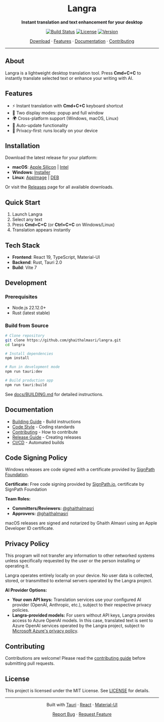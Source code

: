 <div align="center">

# Langra

**Instant translation and text enhancement for your desktop**

[![Build Status](https://img.shields.io/github/actions/workflow/status/ghaithalmasri/langra/build.yml?branch=main)](https://github.com/ghaithalmasri/langra/actions)
[![License](https://img.shields.io/github/license/ghaithalmasri/langra)](LICENSE)
[![Version](https://img.shields.io/github/v/release/ghaithalmasri/langra)](https://github.com/ghaithalmasri/langra/releases)

[Download](#installation) · [Features](#features) · [Documentation](./docs/) · [Contributing](./CONTRIBUTING.md)

</div>

---

## About

Langra is a lightweight desktop translation tool. Press **Cmd+C+C** to instantly translate selected text or enhance your writing with AI.

## Features

- ⚡ Instant translation with **Cmd+C+C** keyboard shortcut
- 🎨 Two display modes: popup and full window
- 🌍 Cross-platform support (Windows, macOS, Linux)
- 🔄 Auto-update functionality
- 🔐 Privacy-first: runs locally on your device

## Installation

Download the latest release for your platform:

- **macOS**: [Apple Silicon](https://github.com/ghaithalmasri/langra/releases/latest/download/Langra_aarch64.dmg) | [Intel](https://github.com/ghaithalmasri/langra/releases/latest/download/Langra_x64.dmg)
- **Windows**: [Installer](https://github.com/ghaithalmasri/langra/releases/latest/download/Langra_x64-setup.exe)
- **Linux**: [AppImage](https://github.com/ghaithalmasri/langra/releases/latest/download/langra_amd64.AppImage) | [DEB](https://github.com/ghaithalmasri/langra/releases/latest/download/langra_amd64.deb)

Or visit the [Releases](../../releases) page for all available downloads.

## Quick Start

1. Launch Langra
2. Select any text
3. Press **Cmd+C+C** (or **Ctrl+C+C** on Windows/Linux)
4. Translation appears instantly

## Tech Stack

- **Frontend**: React 19, TypeScript, Material-UI
- **Backend**: Rust, Tauri 2.0
- **Build**: Vite 7

## Development

### Prerequisites

- Node.js 22.12.0+
- Rust (latest stable)

### Build from Source

```bash
# Clone repository
git clone https://github.com/ghaithalmasri/langra.git
cd langra

# Install dependencies
npm install

# Run in development mode
npm run tauri:dev

# Build production app
npm run tauri:build
```

See [docs/BUILDING.md](./docs/BUILDING.md) for detailed instructions.

## Documentation

- [Building Guide](./docs/BUILDING.md) - Build instructions
- [Code Style](./docs/CODE_STYLE.md) - Coding standards
- [Contributing](./CONTRIBUTING.md) - How to contribute
- [Release Guide](./docs/RELEASE.md) - Creating releases
- [CI/CD](./docs/CICD.md) - Automated builds

## Code Signing Policy

Windows releases are code signed with a certificate provided by [SignPath Foundation](https://signpath.org/).

**Certificate:** Free code signing provided by [SignPath.io](https://signpath.io/), certificate by SignPath Foundation

**Team Roles:**
- **Committers/Reviewers:** [@ghaithalmasri](https://github.com/ghaithalmasri)
- **Approvers:** [@ghaithalmasri](https://github.com/ghaithalmasri)

macOS releases are signed and notarized by Ghaith Almasri using an Apple Developer ID certificate.

## Privacy Policy

This program will not transfer any information to other networked systems unless specifically requested by the user or the person installing or operating it.

Langra operates entirely locally on your device. No user data is collected, stored, or transmitted to external servers operated by the Langra project.

**AI Provider Options:**
- **Your own API keys:** Translation services use your configured AI provider (OpenAI, Anthropic, etc.), subject to their respective privacy policies.
- **Langra-provided models:** For users without API keys, Langra provides access to Azure OpenAI models. In this case, translated text is sent to Azure OpenAI services operated by the Langra project, subject to [Microsoft Azure's privacy policy](https://privacy.microsoft.com/en-us/privacystatement).

## Contributing

Contributions are welcome! Please read the [contributing guide](./CONTRIBUTING.md) before submitting pull requests.

## License

This project is licensed under the MIT License. See [LICENSE](LICENSE) for details.

---

<div align="center">

Built with [Tauri](https://tauri.app/) · [React](https://react.dev/) · [Material-UI](https://mui.com/)

[Report Bug](../../issues) · [Request Feature](../../issues)

</div>
